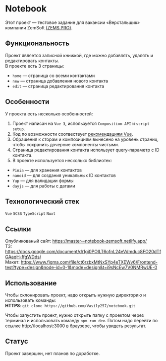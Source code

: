 # Notebook
Этот проект — тестовое задание для вакансии «Верстальщик» компании ZemSoft [(ZEMS.PRO)](https://zems.pro//).

## Функциональность
Проект является записной книжкой, где можно добавлять, удалять и редактировать контакты.  
В проекте есть 3 страницы:
- `home` — страница со всеми контактами
- `new` — страница добавления нового контакта
- `edit` — страница редактирования контакта

## Особенности
У проекта есть несколько особенностей:
1. Проект написан на `Vue 3`, используется `Composition API` и `script setup`.
2. Код по возможности соотвествует [рекомендациям Vue](https://v3.ru.vuejs.org/ru/style-guide/).
3. Обращения к сторам и композициям вынесено на уровень страниц, чтобы сохранить дочерние компоненты чистыми.
4. Страница редактирования контакта использует query-параметр с ID контакта. 
5. В проекте используется несколько библиотек:
- `Pinia` — для хранения контактов
- `nanoid` — для создания уникальных ID контактов
- `Yup` — для валидации формы
- `dayjs` — для работы с датами


## Технологический стек
`Vue` `SCSS` `TypeScript` `Nuxt`

## Ссылки
Опубликованый сайт: https://master--notebook-zemsoft.netlify.app/  
ТЗ: https://docs.google.com/document/d/1gj0POILT6ofnL24eVdmduc8FO20dTfGAaqH-ffgWDds/  
Макет: https://www.figma.com/file/ct6rzbxMtNxSYp4eTXEWv6/Frontend-test?type=design&node-id=0-1&mode=design&t=i9sNcEw7V0NMRwUE-0  

## Использование
Чтобы склонировать проект, надо открыть нужную директорию и использовать команды:  
**HTTPS**: `git clone https://github.com/Vasily257/notebook.git`  

Чтобы запустить проект, нужно открыть папку с проектом через терминал и использовать команду `npm run dev`. Потом надо перейти по ссылке http://localhost:3000 в браузере, чтобы увидеть результат.

## Статус
Проект завершен, нет планов по доработке.
